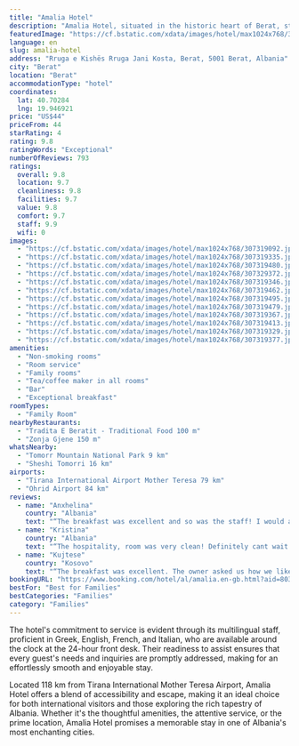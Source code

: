 ```yaml
---
title: "Amalia Hotel"
description: "Amalia Hotel, situated in the historic heart of Berat, stands out as a premier destination for travelers seeking both comfort and convenience."
featuredImage: "https://cf.bstatic.com/xdata/images/hotel/max1024x768/307319092.jpg?k=04986a762fc67f4eb067192b93d783d14d36d183c077d4ddb1b76c5d2abda961&o=&hp=1"
language: en
slug: amalia-hotel
address: "Rruga e Kishës Rruga Jani Kosta, Berat, 5001 Berat, Albania"
city: "Berat"
location: "Berat"
accommodationType: "hotel"
coordinates:
  lat: 40.70284
  lng: 19.946921
price: "US$44"
priceFrom: 44
starRating: 4
rating: 9.8
ratingWords: "Exceptional"
numberOfReviews: 793
ratings:
  overall: 9.8
  location: 9.7
  cleanliness: 9.8
  facilities: 9.7
  value: 9.8
  comfort: 9.7
  staff: 9.9
  wifi: 0
images:
  - "https://cf.bstatic.com/xdata/images/hotel/max1024x768/307319092.jpg?k=04986a762fc67f4eb067192b93d783d14d36d183c077d4ddb1b76c5d2abda961&o=&hp=1"
  - "https://cf.bstatic.com/xdata/images/hotel/max1024x768/307319335.jpg?k=4a69abd45013cc09652e32283149a030197f406583d8f3665b073c834aa46bf3&o=&hp=1"
  - "https://cf.bstatic.com/xdata/images/hotel/max1024x768/307319480.jpg?k=52dae47e4a4829fa1de079e7a748f94bed6a65dc69d37b246ceb28efb393d448&o=&hp=1"
  - "https://cf.bstatic.com/xdata/images/hotel/max1024x768/307329372.jpg?k=95eb6c7bc1106c133ce0bc829b23683647dcfed3575c7284d7710b2f55800600&o=&hp=1"
  - "https://cf.bstatic.com/xdata/images/hotel/max1024x768/307319346.jpg?k=db829a61378e4947505363e1c740a447717f2170daccbfac425d7150520a62a6&o=&hp=1"
  - "https://cf.bstatic.com/xdata/images/hotel/max1024x768/307319462.jpg?k=b3ed483f8b93971dd00f961a418ea5df2c1f0dd1fc0a2b1be5754a956e010522&o=&hp=1"
  - "https://cf.bstatic.com/xdata/images/hotel/max1024x768/307319495.jpg?k=78eef683d0acb7aaa676de1679ad0fd6d84db1e88616e9ceccb545edce37e131&o=&hp=1"
  - "https://cf.bstatic.com/xdata/images/hotel/max1024x768/307319479.jpg?k=c4b0f884e70d9cc0b922e8aadc6afe08848dc1a23eece6cf01f6d832cea0d924&o=&hp=1"
  - "https://cf.bstatic.com/xdata/images/hotel/max1024x768/307319367.jpg?k=45025ba493133d2cd1de903fa332fc20c338a7117b362146e08e78ca2c5b22f5&o=&hp=1"
  - "https://cf.bstatic.com/xdata/images/hotel/max1024x768/307319413.jpg?k=e0ee1d057c4f7db769b454ad68eb42700daf81b5a37fc6a9c5945a30e1e80f22&o=&hp=1"
  - "https://cf.bstatic.com/xdata/images/hotel/max1024x768/307319329.jpg?k=a67324086b807bd4bd82693ecd60a8309d43c32fa2083190a585834ea45ae7f9&o=&hp=1"
  - "https://cf.bstatic.com/xdata/images/hotel/max1024x768/307319377.jpg?k=7f9bee31d79785550494930466fff92864b5b2c2eb86848c0b2d117ca58264ea&o=&hp=1"
amenities:
  - "Non-smoking rooms"
  - "Room service"
  - "Family rooms"
  - "Tea/coffee maker in all rooms"
  - "Bar"
  - "Exceptional breakfast"
roomTypes:
  - "Family Room"
nearbyRestaurants:
  - "Tradita E Beratit - Traditional Food 100 m"
  - "Zonja Gjene 150 m"
whatsNearby:
  - "Tomorr Mountain National Park 9 km"
  - "Sheshi Tomorri 16 km"
airports:
  - "Tirana International Airport Mother Teresa 79 km"
  - "Ohrid Airport 84 km"
reviews:
  - name: "Anxhelina"
    country: "Albania"
    text: "“The breakfast was excellent and so was the staff! I would always recommend it!✨”"
  - name: "Kristina"
    country: "Albania"
    text: "“The hospitality, room was very clean! Definitely cant wait to go back! ❤️”"
  - name: "Kujtese"
    country: "Kosovo"
    text: "“The breakfast was excellent. The owner asked us how we liked the breakfast and the hour we want to eat. There was homemade alcoholic drinks that was free. The staff is very very friendly.”"
bookingURL: "https://www.booking.com/hotel/al/amalia.en-gb.html?aid=8035640"
bestFor: "Best for Families"
bestCategories: "Families"
category: "Families"
---
```


The hotel's commitment to service is evident through its multilingual staff, proficient in Greek, English, French, and Italian, who are available around the clock at the 24-hour front desk. Their readiness to assist ensures that every guest's needs and inquiries are promptly addressed, making for an effortlessly smooth and enjoyable stay.

Located 118 km from Tirana International Mother Teresa Airport, Amalia Hotel offers a blend of accessibility and escape, making it an ideal choice for both international visitors and those exploring the rich tapestry of Albania. Whether it's the thoughtful amenities, the attentive service, or the prime location, Amalia Hotel promises a memorable stay in one of Albania's most enchanting cities.